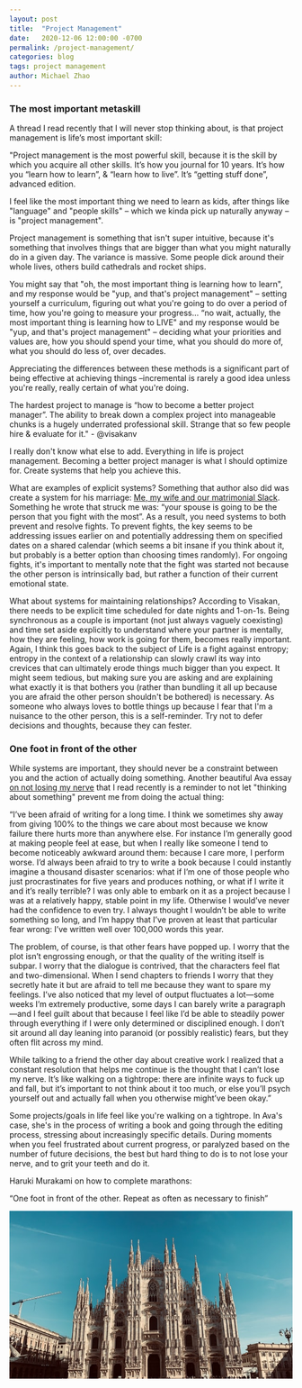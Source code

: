 ```yaml
---
layout: post
title:  "Project Management"
date:   2020-12-06 12:00:00 -0700
permalink: /project-management/
categories: blog
tags: project management
author: Michael Zhao
---
```

### The most important metaskill
A thread I read recently that I will never stop thinking about, is that project management is life’s most important skill:

"Project management is the most powerful skill, because it is the skill by which you acquire all other skills. It’s how you journal for 10 years. It’s how you “learn how to learn”, & “learn how to live”. It’s “getting stuff done”, advanced edition.

I feel like the most important thing we need to learn as kids, after things like "language" and "people skills" – which we kinda pick up naturally anyway – is "project management".

Project management is something that isn't super intuitive, because it's something that involves things that are bigger than what you might naturally do in a given day. The variance is massive. Some people dick around their whole lives, others build cathedrals and rocket ships.

You might say that "oh, the most important thing is learning how to learn", and my response would be "yup, and that's project management" – setting yourself a curriculum, figuring out what you're going to do over a period of time, how you're going to measure your progress... “no wait, actually, the most important thing is learning how to LIVE" and my response would be "yup, and that's project management" – deciding what your priorities and values are, how you should spend your time, what you should do more of, what you should do less of, over decades.

Appreciating the differences between these methods is a significant part of being effective at achieving things –incremental is rarely a good idea unless you're really, really certain of what you're doing.

The hardest project to manage is “how to become a better project manager”. The ability to break down a complex project into manageable chunks is a hugely underrated professional skill. Strange that so few people hire & evaluate for it." - @visakanv

I really don't know what else to add. Everything in life is project management. Becoming a better project manager is what I should optimize for. Create systems that help you achieve this.

What are examples of explicit systems? Something that author also did was create a system for his marriage: [Me, my wife and our matrimonial Slack](https://medium.com/@visakanv/slack-for-spouses-5a91e7140d21). Something he wrote that struck me was: “your spouse is going to be the person that you fight with the most”. As a result, you need systems to both prevent and resolve fights. To prevent fights, the key seems to be addressing issues earlier on and potentially addressing them on specified dates on a shared calendar (which seems a bit insane if you think about it, but probably is a better option than choosing times randomly). For ongoing fights, it's important to mentally note that the fight was started not because the other person is intrinsically bad, but rather a function of their current emotional state.

What about systems for maintaining relationships? According to Visakan, there needs to be explicit time scheduled for date nights and 1-on-1s. Being synchronous as a couple is important (not just always vaguely coexisting) and time set aside explicitly to understand where your partner is mentally, how they are feeling, how work is going for them, becomes really important. Again, I think this goes back to the subject of Life is a fight against entropy; entropy in the context of a relationship can slowly crawl its way into crevices that can ultimately erode things much bigger than you expect. It might seem tedious, but making sure you are asking and are explaining what exactly it is that bothers you (rather than bundling it all up because you are afraid the other person shouldn't be bothered) is necessary. As someone who always loves to bottle things up because I fear that I'm a nuisance to the other person, this is a self-reminder. Try not to defer decisions and thoughts, because they can fester.

### One foot in front of the other
While systems are important, they should never be a constraint between you and the action of actually doing something. Another beautiful Ava essay [on not losing my nerve](https://ava.substack.com/p/on-not-losing-my-nerve) that I read recently is a reminder to not let "thinking about something" prevent me from doing the actual thing:

“I’ve been afraid of writing for a long time. I think we sometimes shy away from giving 100% to the things we care about most because we know failure there hurts more than anywhere else. For instance I’m generally good at making people feel at ease, but when I really like someone I tend to become noticeably awkward around them: because I care more, I perform worse. I’d always been afraid to try to write a book because I could instantly imagine a thousand disaster scenarios: what if I’m one of those people who just procrastinates for five years and produces nothing, or what if I write it and it’s really terrible? I was only able to embark on it as a project because I was at a relatively happy, stable point in my life. Otherwise I would’ve never had the confidence to even try. I always thought I wouldn’t be able to write something so long, and I’m happy that I’ve proven at least that particular fear wrong: I’ve written well over 100,000 words this year.

The problem, of course, is that other fears have popped up. I worry that the plot isn’t engrossing enough, or that the quality of the writing itself is subpar. I worry that the dialogue is contrived, that the characters feel flat and two-dimensional. When I send chapters to friends I worry that they secretly hate it but are afraid to tell me because they want to spare my feelings. I’ve also noticed that my level of output fluctuates a lot—some weeks I’m extremely productive, some days I can barely write a paragraph—and I feel guilt about that because I feel like I’d be able to steadily power through everything if I were only determined or disciplined enough. I don’t sit around all day leaning into paranoid (or possibly realistic) fears, but they often flit across my mind.

While talking to a friend the other day about creative work I realized that a constant resolution that helps me continue is the thought that I can’t lose my nerve. It’s like walking on a tightrope: there are infinite ways to fuck up and fall, but it’s important to not think about it too much, or else you’ll psych yourself out and actually fall when you otherwise might’ve been okay.”

Some projects/goals in life feel like you're walking on a tightrope. In Ava's case, she's in the process of writing a book and going through the editing process, stressing about increasingly specific details. During moments when you feel frustrated about current progress, or paralyzed based on the number of future decisions, the best but hard thing to do is to not lose your nerve, and to grit your teeth and do it.

Haruki Murakami on how to complete marathons:

“One foot in front of the other. Repeat as often as necessary to finish”

![image](/assets/images/cathedral.jpg)